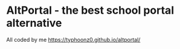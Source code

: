 # AltPortal - the best school portal alternative #
All coded by me
https://typhoonz0.github.io/altportal/
